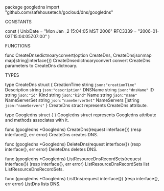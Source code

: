 package googledns
    import "github.com/safehousetech/gocloud/dns/googledns"


CONSTANTS

const (
    UnixDate = "Mon Jan _2 15:04:05 MST 2006"
    RFC3339  = "2006-01-02T15:04:05Z07:00"
)

FUNCTIONS

func CreateDnsedictnoaryconvert(option CreateDns, CreateDnsjsonmap map[string]interface{})
    CreateDnsedictnoaryconvert convert CreateDns parameters to CreateDns
    dictnoary.

TYPES

type CreateDns struct {
    CreationTime  string   `json:"creationTime"`
    Description   string   `json:"description"`
    DNSName       string   `json:"dnsName"`
    ID            string   `json:"id"`
    Kind          string   `json:"kind"`
    Name          string   `json:"name"`
    NameServerSet string   `json:"nameServerSet"`
    NameServers   []string `json:"nameServers"`
}
    CreateDns struct represents CreateDns attribute.

type Googledns struct {
}
    Googledns struct represents Googledns attribute and methods associates
    with it.

func (googledns *Googledns) CreateDns(request interface{}) (resp interface{}, err error)
    CreateDns creates DNS.

func (googledns *Googledns) DeleteDns(request interface{}) (resp interface{}, err error)
    DeleteDns deletes DNS.

func (googledns *Googledns) ListResourceDnsRecordSets(request interface{}) (resp interface{}, err error)
    ListResourceDnsRecordSets list ListResourceDnsRecordSets.

func (googledns *Googledns) ListDns(request interface{}) (resp interface{}, err error)
    ListDns lists DNS.


